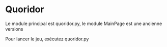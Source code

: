 # Quoridor

Le module principal est quoridor.py, le module MainPage est une ancienne versions

Pour lancer le jeu, exécutez quoridor.py
